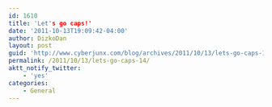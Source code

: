 ```yaml
---
id: 1610
title: 'Let's go caps!'
date: '2011-10-13T19:09:42-04:00'
author: DizkoDan
layout: post
guid: 'http://www.cyberjunx.com/blog/archives/2011/10/13/lets-go-caps-14/'
permalink: /2011/10/13/lets-go-caps-14/
aktt_notify_twitter:
    - 'yes'
categories:
    - General
---
```


<div class="posterous_autopost"></div>